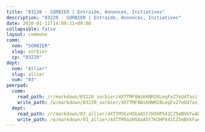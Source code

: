 ```yaml
---
title: "03220 - SORBIER | Entraide, Annonces, Initiatives"
description: "03220 - SORBIER | Entraide, Annonces, Initiatives"
date: 2020-01-11T14:09:21+09:00
collapsible: false
layout: commune
comm:
  nom: "SORBIER"
  slug: sorbier
  cp: "03220"
dept:
  nom: "Allier"
  slug: allier
  num: "03"
peerpad:
  comm:
    read_path: /r/markdown/03220_sorbier/4XTTMF8WiKHNM28LeqFxZ7eU4TasifNTFu35cm6urzJLoEhsk
    write_path: /w/markdown/03220_sorbier/4XTTMF8WiKHNM28LeqFxZ7eU4TasifNTFu35cm6urzJLoEhsk-K3TgV4B9G33UyfRMCSSMBjsDttQnSMxRYvAsuNBrARaFcKmKRBvfP8QvFseV76NpN3NR415i5M23Fp8oHFn7V9DrYzYbY1s6Le5c7pcNVitD5heGrC3Hw5VySDEqigePyxSeu4Zk
  dept:
    read_path: /r/markdown/03_allier/4XTTM5GzHSbaA5t7H3HPX41CZ5mBVkFwAP4hDd5RoBY2JsEAy
    write_path: /w/markdown/03_allier/4XTTM5GzHSbaA5t7H3HPX41CZ5mBVkFwAP4hDd5RoBY2JsEAy-K3TgTfK63S9nh1XDKRdQM5CC7MJ5PWSrKVUCPKbSrFQ3cakeCH8tQGdUR9DTAz4uGC38FSNg947MKdwTpPPt11GSCbnkNPZdBTNtwdL7kw34FMS1ADZJRkGgd1Xx6qPUaEUtuBP3
---
```



